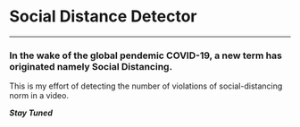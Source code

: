 # Social Distance Detector

---
### In the wake of the global pendemic COVID-19, a new term has originated namely Social Distancing.

This is my effort of detecting the number of violations of social-distancing norm in a video.



***Stay Tuned***
